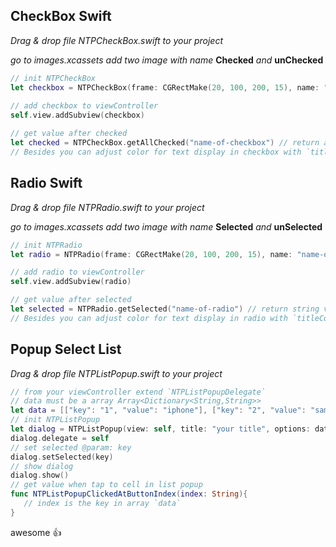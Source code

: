 ## CheckBox Swift
*Drag & drop file NTPCheckBox.swift to your project*

*go to images.xcassets add two image with name* **Checked** *and* **unChecked**
```swift
// init NTPCheckBox
let checkbox = NTPCheckBox(frame: CGRectMake(20, 100, 200, 15), name: "name-of-checkbox", text: "text display for check box", value: "1", checked: true)
   
// add checkbox to viewController
self.view.addSubview(checkbox)

// get value after checked
let checked = NTPCheckBox.getAllChecked("name-of-checkbox") // return array value
// Besides you can adjust color for text display in checkbox with `titleColor` in step init NTPCheckBox

```

## Radio Swift
*Drag & drop file NTPRadio.swift to your project*

*go to images.xcassets add two image with name* **Selected** *and* **unSelected**
```swift
// init NTPRadio
let radio = NTPRadio(frame: CGRectMake(20, 100, 200, 15), name: "name-of-radio", text: "text display for radio", value: "1", selected: true)

// add radio to viewController
self.view.addSubview(radio)

// get value after selected
let selected = NTPRadio.getSelected("name-of-radio") // return string value
// Besides you can adjust color for text display in radio with `titleColor` in step init NTPRadio
```

## Popup Select List
*Drag & drop file NTPListPopup.swift to your project*

```swift
// from your viewController extend `NTPListPopupDelegate`
// data must be a array Array<Dictionary<String,String>>
let data = [["key": "1", "value": "iphone"], ["key": "2", "value": "samsung"]]
// init NTPListPopup
let dialog = NTPListPopup(view: self, title: "your title", options: data)
dialog.delegate = self
// set selected @param: key
dialog.setSelected(key)
// show dialog
dialog.show()
// get value when tap to cell in list popup
func NTPListPopupClickedAtButtonIndex(index: String){
   // index is the key in array `data`
}
```
awesome :+1:
